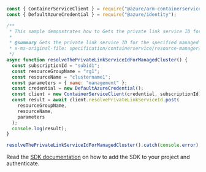 ```javascript
const { ContainerServiceClient } = require("@azure/arm-containerservice");
const { DefaultAzureCredential } = require("@azure/identity");

/**
 * This sample demonstrates how to Gets the private link service ID for the specified managed cluster.
 *
 * @summary Gets the private link service ID for the specified managed cluster.
 * x-ms-original-file: specification/containerservice/resource-manager/Microsoft.ContainerService/stable/2022-02-01/examples/ResolvePrivateLinkServiceId.json
 */
async function resolveThePrivateLinkServiceIdForManagedCluster() {
  const subscriptionId = "subid1";
  const resourceGroupName = "rg1";
  const resourceName = "clustername1";
  const parameters = { name: "management" };
  const credential = new DefaultAzureCredential();
  const client = new ContainerServiceClient(credential, subscriptionId);
  const result = await client.resolvePrivateLinkServiceId.post(
    resourceGroupName,
    resourceName,
    parameters
  );
  console.log(result);
}

resolveThePrivateLinkServiceIdForManagedCluster().catch(console.error);
```

Read the [SDK documentation](https://github.com/Azure/azure-sdk-for-js/blob/%40azure%2Farm-containerservice_15.2.0/sdk/containerservice/arm-containerservice/README.md) on how to add the SDK to your project and authenticate.
